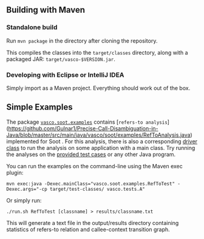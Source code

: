
## Building with Maven ##

### Standalone build ###

Run `mvn package` in the directory after cloning the repository.

This compiles the classes into the `target/classes` directory, along with a packaged JAR: `target/vasco-$VERSION.jar`. 

### Developing with Eclipse or IntelliJ IDEA ### 

Simply import as a Maven project. Everything should work out of the box.

## Simple Examples ##

The package [`vasco.soot.examples`](https://github.com/Gulnar1/Precise-Call-Disambiguation-in-Java/tree/master/src/main/java/vasco/soot/examples) contains [`refers-to analysis`]  (https://github.com/Gulnar1/Precise-Call-Disambiguation-in-Java/blob/master/src/main/java/vasco/soot/examples/RefToAnalysis.java) implemented for Soot . For this analysis, there is also a corresponding [driver class](https://github.com/Gulnar1/Precise-Call-Disambiguation-in-Java/tree/master/src/test/java/vasco/soot/examples) to run the analysis on some application with a main class. Try running the analyses on the [provided test cases](https://github.com/Gulnar1/Precise-Call-Disambiguation-in-Java/tree/master/src/test/java/vasco/tests/VirtualCalls) or any other Java program.

You can run the examples on the command-line using the Maven exec plugin:

```
mvn exec:java -Dexec.mainClass="vasco.soot.examples.RefToTest" -Dexec.args="-cp target/test-classes/ vasco.tests.A"
```
Or simply run:
```
./run.sh RefToTest [classname] > results/classname.txt
```

This will generate a text file in the output/results directory containing statistics of refers-to relation and callee-context transition graph.



